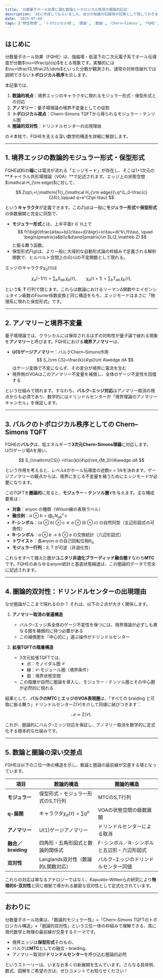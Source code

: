 ```yaml
---
title: '分数量子ホール効果に潜む数論とトポロジカル秩序の圏論的記述'
description: 'AIに作成してもらいました。自分の勉強の記録用の記事として残しておきます。'
date: '2025-07-04'
tags: ['物性物理', 'トポロジカル相', '圏論', '数論', 'Chern–Simons', 'FQHE', 'AI生成']
---
```


## はじめに

分数量子ホール効果（FQHE）は、強磁場・低温下の二次元電子系でホール伝導度が分数$\nu=\tfrac{p}{q}$をとる現象です。実験的には$\nu=\tfrac13,\tfrac25,\dots$といった分数が観測され、通常の対称性破れでは説明できない**トポロジカル秩序**を示します。

本記事では、  
1. **数論的視点**：境界エッジのキャラクタに現れるモジュラー形式・保型形式との対応  
2. **アノマリー**：量子場理論の境界不変量としての役割  
3. **トポロジカル視点**：Chern–Simons TQFTから得られるモジュラー・テンソル圏  
4. **圏論的双対性**：ドリンドルセンターの出現理由  

の４本柱で、FQHEを支える深い数学的構造を詳細に解説します。

---

## 1. 境界エッジの数論的モジュラー形式・保型形式

FQHE試料の**端**には電流が流れる「エッジモード」が存在し、そこは1+1次元の**チャイラル共形場理論（VOA）**で記述されます。エッジ上の状態空間$\mathcal H_{\rm edge}$に対して、

$$
Z(q)\;=\;\mathrm{Tr}_{\mathcal H_{\rm edge}}\;q^{L_0-\frac{c}{24}},\qquad q=e^{2\pi i\tau}
$$

という**キャラクタ**が定義できます。この$Z(q)$は一般に**モジュラー形式**や**保型形式**の係数展開と完全に同型で、

- **モジュラー形式**とは、上半平面$\tau\in\mathbb H$上で
  $$
    f\!\bigl(\tfrac{a\tau+b}{c\tau+d}\bigr)=(c\tau+d)^k\,f(\tau),
    \quad
    \begin{pmatrix}a&b\\c&d\end{pmatrix}\in SL(2,\mathbb Z)
  $$
  と振る舞う函数。  
- 保型形式$F(g)$は、より一般に大域的な自動形式論の枠組みで定義される解析関数で、ヒルベルト空間上の$G(\mathbb A)$の不変関数として現れる。

エッジのキャラクタ$\chi_a(\tau)$は

$$
\chi_a(-1/\tau)=\sum_b S_{ab}\,\chi_b(\tau),\qquad
\chi_a(\tau+1)=\sum_b T_{ab}\,\chi_b(\tau),
$$

という**S**, **T** 行列で閉じます。これらは数論におけるリーマンΔ関数やエイゼンシュタイン級数のFourier係数変換と同じ構造をもち、エッジモードはまさに「物理系に現れた保型形式」です。

---

## 2. アノマリーと境界不変量

量子場理論では、クラシカルには保存されるはずの対称性が量子論で破れる現象を**アノマリー**と呼びます。FQHEにおける**境界アノマリー**は、

- **U(1)ゲージアノマリー**：バルクChern–Simons作用
  $$
    S_{\rm CS}=\frac{k}{4\pi}\int A\wedge dA
  $$
  はゲージ変換で不変にならず、その変分が境界に電流を生む  
- 境界側のVOAはこのアノマリー不変量を補償し、全体のゲージ不変性を回復する  

という仕組みで現れます。すなわち、**バルク–エッジ対応**はアノマリー取消の視点からも必須であり、数学的にはドリンドルセンターが「境界理論のアノマリーキャンセル」を保証します。

---

## 3. バルクのトポロジカル秩序としての Chern–Simons TQFT

FQHEの**バルク**は、低エネルギーで**3次元Chern–Simons理論**に対応します。U(1)ゲージ場$A$を用い、

$$
S_{\mathrm{CS}}
=\frac{k}{4\pi}\int_{M_3}\!A\wedge dA
$$

という作用を考えると、レベル$k$がホール伝導度の逆数$\nu=1/k$を決めます。ゲージアノマリーの観点からは、境界に生じる不変量を補うためにエッジモードが必要になります。

このTQFTを**圏論的**に見ると、**モジュラー・テンソル圏**$\mathcal C$を与えます。主な構成要素は：

- **対象**：anyon の種類（Wilson線の表現ラベル）  
- **融合則**：$a\otimes b=\displaystyle\bigoplus_cN_{ab}^c\,c$  
- **F-シンボル**：$(a\otimes b)\otimes c\cong a\otimes(b\otimes c)$ の自然同型（五辺形図式の可換性）  
- **R-シンボル**：$a\otimes b\to b\otimes a$ の交換統計（六辺形図式）  
- **トワイスト**：各anyon $a$ の自己回転位相$\theta_a$  
- **モジュラー行列**：$S,T$ が可逆（非退化性）

これらをすべて備えた圏が**ユニタリ非退化ブラーディッド融合圏**すなわち**MTC**です。FQHEのあらゆるanyon統計と基底状態縮退は、この圏論的データで完全に記述されます。

---

## 4. 圏論的双対性：ドリンドルセンターの出現理由

なぜ圏論がここまで現れるのか？ それは、以下の２点が大きく関係します。

1. **アノマリー取消の普遍構造**  
   - バルク–エッジ系全体のゲージ不変性を保つには、境界理論が必ずしも異なる圏を補償的に持つ必要がある  
   - この補償圏を「中心的に」選ぶ操作がドリンドルセンター

2. **拡張TQFTの階層構造**  
   - 3次元拡張TQFTでは、  
     - 点：モノイダル圏 $\mathcal C$  
     - 線：$\mathcal C$-モジュール圏（境界条件）  
     - 面：境界状態空間  
   - この階層が自然に圏論を導入し、モジュラー・テンソル圏とその中心圏が必然的に現れる

結果として、**バルクのMTC**と**エッジのVOA表現圏**は、「すべての braiding と可換に振る舞う」ドリンドルセンター$\mathrm{Z}(\mathcal C)$を介して同値に結びつきます：

$$
\mathcal M\;\simeq\;\mathrm{Z}(\mathcal C).
$$

これが、圏論的にバルク–エッジ対応を保証し、アノマリー取消を数学的に定式化する根本的な仕組みです。

---

## 5. 数論と圏論の深い交差点

FQHEは以下の三位一体の構造を示し、数論と圏論の最前線が交差する場となっています。

| 項目             | 数論的構造                           | 圏論的構造                             |
|-----------------|--------------------------------------|--------------------------------------|
| **モジュラー**   | 保型形式・モジュラー形式のS,T行列     | MTCのS,T行列                         |
| **q-展開**      | キャラクタ$\chi_a(\tau)=\sum q^n$     | VOAの状態空間の級数展開              |
| **アノマリー**   | U(1)ゲージアノマリー                 | ドリンドルセンターによる取消         |
| **融合／braiding** | 四角形・五角形図式と数論的関係式       | F-シンボル／R-シンボルと五辺形・六辺形図式 |
| **双対性**       | Langlands双対性（数論的L関数対応）   | バルク–エッジのドリンドルセンター同値 |

これらの対応は単なるアナロジーではなく、Kapustin–Wittenらの研究により**物理的S-双対性**と同じ根拠で導かれる厳密な双対性として定式化されています。

---

## おわりに

分数量子ホール効果は、「数論的モジュラー性」×「Chern–Simons TQFTのトポロジカル構造」×「圏論的双対性」という三位一体の枠組みで理解できる、真に現代数学と物理の最前線が交差するテーマです。

- 境界エッジは**保型形式**そのもの、  
- バルクは**MTC**としての融合・braiding、  
- アノマリー取消が**ドリンドルセンター**を呼び込む圏論的必然  

というストーリーは、いまなお多くの新展開を生んでいます。さらなる具体例、数式、図解をご希望の方は、ぜひコメントでお知らせください！  
